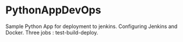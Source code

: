 # PythonAppDevOps
Sample Python App for deployment to jenkins. 
Configuring Jenkins and Docker. 
Three jobs : test-build-deploy. 
